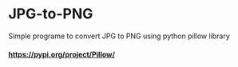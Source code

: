 # JPG-to-PNG
Simple programe to convert JPG to PNG using python pillow library
#### https://pypi.org/project/Pillow/
